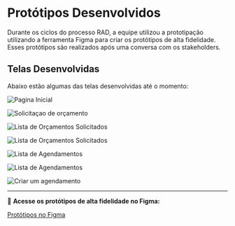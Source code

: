 # Protótipos Desenvolvidos

Durante os ciclos do processo RAD, a equipe utilizou a prototipação utilizando a ferramenta Figma para criar os protótipos de alta fidelidade. Esses protótipos são realizados após uma conversa com os stakeholders.

## Telas Desenvolvidas

Abaixo estão algumas das telas desenvolvidas até o momento:

![Pagina Inicial](../imagens/PaginaInicial.png)

![Solicitaçao de orçamento](../imagens/Orcamento.png)

![Lista de Orçamentos Solicitados](../imagens/Listadeorcamentos.png)

![Lista de Orçamentos Solicitados](../imagens/Detalhesdeorcamento.png)

![Lista de Agendamentos](../imagens/Visualizaragendamento.png)

![Lista de Agendamentos](../imagens/Visualizaragendamentocliente.png)

![Criar um agendamento](../imagens/Criaragendamento.png)

---

🔗 **Acesse os protótipos de alta fidelidade no Figma:**

[Protótipos no Figma](https://www.figma.com/design/reBg5nLQBs1u2xvyafPvku/Vidra%C3%A7aria_modelo?node-id=23-7&p=f&t=xFDGaivhsfXPTbTd-0)
